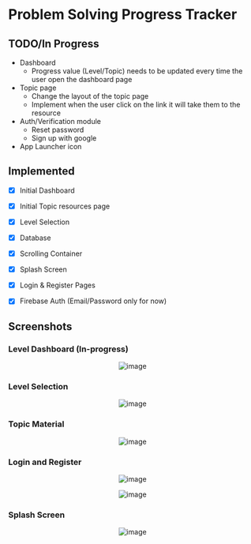 # Problem Solving Progress Tracker

## TODO/In Progress

- Dashboard
    - Progress value (Level/Topic) needs to be updated every time the user open the dashboard page
- Topic page
    - Change the layout of the topic page
    - Implement when the user click on the link it will take them to the resource  
- Auth/Verification module
    - Reset password
    - Sign up with google
- App Launcher icon

## Implemented

- [x] Initial Dashboard
- [x] Initial Topic resources page
- [x] Level Selection
- [x] Database
- [x] Scrolling Container
- [x] Splash Screen
- [x] Login & Register Pages
- [x] Firebase Auth (Email/Password only for now)


## Screenshots

### Level Dashboard (In-progress)

<div align="center">

![image](https://github.com/EbrahemMordy/Flutter-Project/assets/73834838/c723446b-95e9-4f6a-b13b-c12eb43a4843)

</div>


### Level Selection 

<div align="center">

![image](https://github.com/EbrahemMordy/Flutter-Project/assets/73834838/50026efa-afc6-4a8f-a010-0453aef65be5)

</div>

### Topic Material

<div align="center">

![image](https://github.com/EbrahemMordy/Flutter-Project/assets/73834838/c6c9e398-fa77-4f2d-9f3f-0e918f9358aa)

</div>

### Login and Register

<div align="center">

![image](https://github.com/EbrahemMordy/Flutter-Project/assets/73834838/29beaa9a-3939-4696-af58-e6caecff2ad4)

![image](https://github.com/EbrahemMordy/Flutter-Project/assets/73834838/15aba482-273e-4977-970c-80319bfc95b4)

</div>

### Splash Screen

<div align="center">

![image](https://github.com/EbrahemMordy/Flutter-Project/assets/73834838/e495eae8-1b00-44a0-a23a-9c1348e5f599)

</div>